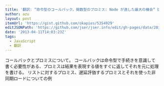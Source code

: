 ```yaml
---
title: '翻訳: ”命令型のコールバック、関数型のプロミス: Node が逸した最大の機会” by James Coglan'
author: azu
layout: post
itemUrl: 'https://gist.github.com/okapies/5354929'
editJSONPath: 'https://github.com/jser/jser.info/edit/gh-pages/data/2013/04/index.json'
date: '2013-04-11T14:03:23Z'
tags:
  - JavaScript
  - 翻訳
---
```

コールバックとプロミスについて。
コールバックは命令型で手続きを意識して書く必要性がある、プロミスは結果を表現する値をすぐに返してそれを元に処理を書ける。
リストに対するプロミス、遅延評価するプロミスとそれを使った非同期ロードについての例
